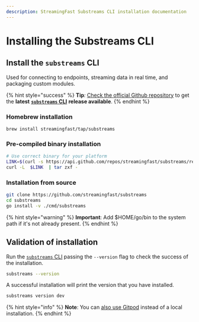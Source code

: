 ```yaml
---
description: StreamingFast Substreams CLI installation documentation
---
```


# Installing the Substreams CLI

## Install the `substreams` CLI

Used for connecting to endpoints, streaming data in real time, and packaging custom modules.

{% hint style="success" %}
**Tip**_:_ [Check the official Github repository](https://github.com/streamingfast/substreams/releases) to get the **latest** [**`substreams` CLI**](../reference-and-specs/command-line-interface.md) **release available**.
{% endhint %}

### Homebrew installation

```
brew install streamingfast/tap/substreams
```

### Pre-compiled binary installation

```bash
# Use correct binary for your platform
LINK=$(curl -s https://api.github.com/repos/streamingfast/substreams/releases/latest | awk '/download.url.*linux/ {print $2}' | sed 's/"//g')
curl -L  $LINK  | tar zxf -
```

### Installation from source

```bash
git clone https://github.com/streamingfast/substreams
cd substreams
go install -v ./cmd/substreams
```

{% hint style="warning" %}
**Important**: Add $HOME/go/bin to the system path if it's not already present.
{% endhint %}

## Validation of installation

Run the [`substreams` CLI](../reference-and-specs/command-line-interface.md) passing the `--version` flag to check the success of the installation.

```bash
substreams --version
```

A successful installation will print the version that you have installed.

```bash
substreams version dev
```

{% hint style="info" %}
**Note**: You can [also use Gitpod](../developers-guide/installation-requirements.md) instead of a local installation.
{% endhint %}
